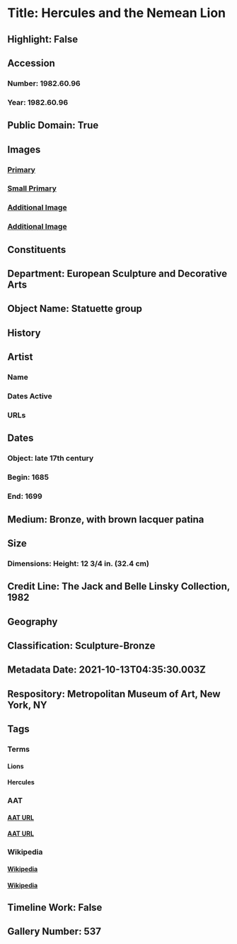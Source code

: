 # Title: Hercules and the Nemean Lion
## Highlight: False
## Accession
### Number: 1982.60.96
### Year: 1982.60.96
## Public Domain: True
## Images
### [Primary](https://images.metmuseum.org/CRDImages/es/original/DP-15401-137.jpg)
### [Small Primary](https://images.metmuseum.org/CRDImages/es/web-large/DP-15401-137.jpg)
### [Additional Image](https://images.metmuseum.org/CRDImages/es/original/DP-15401-079.jpg)
### [Additional Image](https://images.metmuseum.org/CRDImages/es/original/DP-15401-080.jpg)
## Constituents
## Department: European Sculpture and Decorative Arts
## Object Name: Statuette group
## History
## Artist
### Name
### Dates Active
### URLs
## Dates
### Object: late 17th century
### Begin: 1685
### End: 1699
## Medium: Bronze, with brown lacquer patina
## Size
### Dimensions: Height: 12 3/4 in. (32.4 cm)
## Credit Line: The Jack and Belle Linsky Collection, 1982
## Geography
## Classification: Sculpture-Bronze
## Metadata Date: 2021-10-13T04:35:30.003Z
## Respository: Metropolitan Museum of Art, New York, NY
## Tags
### Terms
#### Lions
#### Hercules
### AAT
#### [AAT URL](http://vocab.getty.edu/page/aat/300310388)
#### [AAT URL](http://vocab.getty.edu/page/ia/901000042)
### Wikipedia
#### [Wikipedia]()
#### [Wikipedia]()
## Timeline Work: False
## Gallery Number: 537